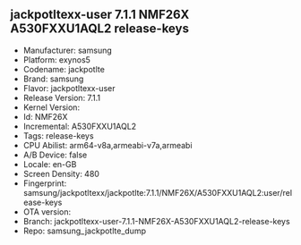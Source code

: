 ## jackpotltexx-user 7.1.1 NMF26X A530FXXU1AQL2 release-keys
- Manufacturer: samsung
- Platform: exynos5
- Codename: jackpotlte
- Brand: samsung
- Flavor: jackpotltexx-user
- Release Version: 7.1.1
- Kernel Version: 
- Id: NMF26X
- Incremental: A530FXXU1AQL2
- Tags: release-keys
- CPU Abilist: arm64-v8a,armeabi-v7a,armeabi
- A/B Device: false
- Locale: en-GB
- Screen Density: 480
- Fingerprint: samsung/jackpotltexx/jackpotlte:7.1.1/NMF26X/A530FXXU1AQL2:user/release-keys
- OTA version: 
- Branch: jackpotltexx-user-7.1.1-NMF26X-A530FXXU1AQL2-release-keys
- Repo: samsung_jackpotlte_dump
